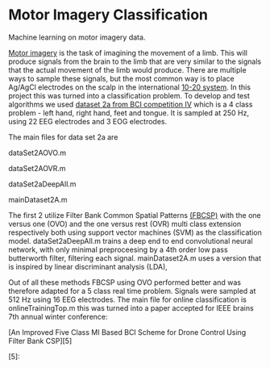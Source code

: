 # Motor Imagery Classification
Machine learning on motor imagery data.

[Motor imagery][1] is the task of imagining the movement of a limb. This will produce signals from the brain to the limb that are very similar to the signals that the actual movement of the limb would produce. There are multiple ways to sample these signals, but the most common way is to place Ag/AgCl electrodes on the scalp in the international [10-20 system][2]. In this project this was turned into a classification problem.
To develop and test algorithms we used [dataset 2a from BCI competition IV][3] which is a 4 class problem - left hand, right hand, feet and tongue. It is sampled at 250 Hz, using 22 EEG electrodes and 3 EOG electrodes.   

The main files for data set 2a are 

dataSet2AOVO.m

dataSet2AOVR.m

dataSet2aDeepAll.m

mainDataset2A.m

The first 2 utilize Filter Bank Common Spatial Patterns [(FBCSP)][4] with the one versus one (OVO) and the one versus rest (OVR) multi class extension respectively both using support vector machines (SVM) as the classification model. dataSet2aDeepAll.m trains a deep end to end convolutional neural network, with only minimal preproceesing by a 4th order low pass butterworth filter, filtering each signal. 
mainDataset2A.m uses a version that is inspired by linear discriminant analysis (LDA), 

Out of all these methods FBCSP using OVO performed better and was therefore adapted for a 5 class real time problem. Signals were sampled at 512 Hz using 16 EEG electrodes. The main file for online classification is onlineTrainingTop.m this was turned into a paper accepted for IEEE brains 7th annual winter conference:

[An Improved Five Class MI Based BCI Scheme for Drone Control Using Filter Bank CSP][5]


[1]: https://en.wikipedia.org/wiki/Motor_imagery
[2]: https://en.wikipedia.org/wiki/10%E2%80%9320_system_(EEG)
[3]: https://github.com/bregydoc/bcidatasetIV2a
[4]: https://ieeexplore.ieee.org/document/4634130
[5]: 
